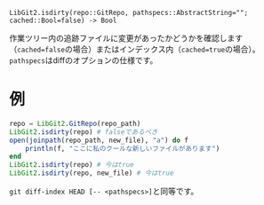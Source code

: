 ```
LibGit2.isdirty(repo::GitRepo, pathspecs::AbstractString=""; cached::Bool=false) -> Bool
```

作業ツリー内の追跡ファイルに変更があったかどうかを確認します（`cached=false`の場合）またはインデックス内（`cached=true`の場合）。`pathspecs`はdiffのオプションの仕様です。

# 例

```julia
repo = LibGit2.GitRepo(repo_path)
LibGit2.isdirty(repo) # falseであるべき
open(joinpath(repo_path, new_file), "a") do f
    println(f, "ここに私のクールな新しいファイルがあります")
end
LibGit2.isdirty(repo) # 今はtrue
LibGit2.isdirty(repo, new_file) # 今はtrue
```

`git diff-index HEAD [-- <pathspecs>]`と同等です。
